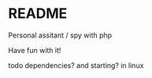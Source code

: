 # README #
Personal assitant / spy with php

Have fun with it!

todo
dependencies? and starting? in linux
